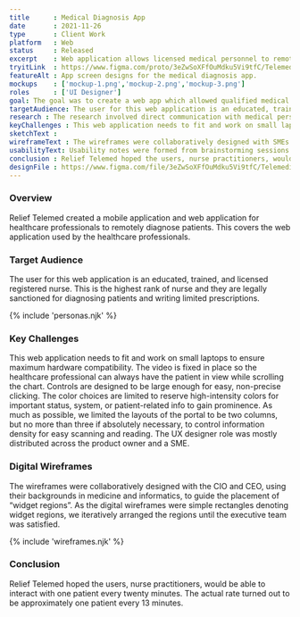 ```yaml
---
title      : Medical Diagnosis App
date       : 2021-11-26
type       : Client Work
platform   : Web
status     : Released
excerpt    : Web application allows licensed medical personnel to remotely diagnose patients.
tryitLink  : https://www.figma.com/proto/3eZwSoXFfOuMdku5Vi9tfC/Telemedicine-Design?page-id=5%3A11973&node-id=0%3A122&viewport=241%2C48%2C0.12&scaling=scale-down&starting-point-node-id=0%3A122
featureAlt : App screen designs for the medical diagnosis app.
mockups    : ['mockup-1.png','mockup-2.png','mockup-3.png']
roles      : ['UI Designer']
goal: The goal was to create a web app which allowed qualified medical personnel to diagnose a telemedicine patient using an interface designed around specific processing information.
targetAudience: The user for this web application is an educated, trained, and licensed registered nurse. This is the highest rank of nurse and they are legally sanctioned for diagnosing patients and writing limited prescriptions.
research : The research involved direct communication with medical personnel and administrative subject matter experts during many knowledge transfer sessions.
keyChallenges : This web application needs to fit and work on small laptops to ensure maximum hardware compatibility. The video is fixed in place so the healthcare professional can always have the patient in view while scrolling the chart. Controls are designed to be large enough for easy, non-precise clicking. The color choices are limited to reserve high-intensity colors for important status, system, or patient-related info to gain prominence. As much as possible, we limited the layouts of the portal to be two columns, but no more than three if absolutely necessary, to control information density for easy scanning and reading. The UX designer role was mostly distributed across the product owner and a SME.
sketchText : 
wireframeText : The wireframes were collaboratively designed with SMEs and core users, using their backgrounds in medicine and informatics, to guide the placement of “widget regions”. As the digital wireframes were simple rectangles denoting widget regions, we iteratively arranged the regions until the executive team was satisfied.
usabilityText: Usability notes were formed from brainstorming sessions with representative users, nurse practitioners, who group recalled tasks and decisions made when diagnosing patients in person.
conclusion : Relief Telemed hoped the users, nurse practitioners, would be able to interact with one patient every twenty minutes. The actual rate turned out to be approximately one patient every 13 minutes.
designFile : https://www.figma.com/file/3eZwSoXFfOuMdku5Vi9tfC/Telemedicine-Design?node-id=5%3A11973
---
```


### Overview

Relief Telemed created a mobile application and web application for healthcare professionals to remotely diagnose patients. This covers the web application used by the healthcare professionals.

### Target Audience

The user for this web application is an educated, trained, and licensed registered nurse. This is the highest rank of nurse and they are legally sanctioned for diagnosing patients and writing limited prescriptions.

{% include 'personas.njk' %}

### Key Challenges

This web application needs to fit and work on small laptops to ensure maximum hardware compatibility. The video is fixed in place so the healthcare professional can always have the patient in view while scrolling the chart. Controls are designed to be large enough for easy, non-precise clicking. The color choices are limited to reserve high-intensity colors for important status, system, or patient-related info to gain prominence. As much as possible, we limited the layouts of the portal to be two columns, but no more than three if absolutely necessary, to control information density for easy scanning and reading. The UX designer role was mostly distributed across the product owner and a SME.

### Digital Wireframes

The wireframes were collaboratively designed with the CIO and CEO, using their backgrounds in medicine and informatics, to guide the placement of “widget regions”. As the digital wireframes were simple rectangles denoting widget regions, we iteratively arranged the regions until the executive team was satisfied.

{% include 'wireframes.njk' %}

### Conclusion

Relief Telemed hoped the users, nurse practitioners, would be able to interact with one patient every twenty minutes. The actual rate turned out to be approximately one patient every 13 minutes.

